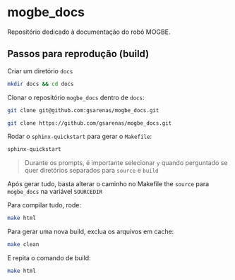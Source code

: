 # mogbe_docs
Repositório dedicado à documentação do robô MOGBE.

## Passos para reprodução (build)

Criar um diretório `docs`

```bash
mkdir docs && cd docs
```

Clonar o repositório `mogbe_docs` dentro de `docs`:

```bash
git clone git@github.com:gsarenas/mogbe_docs.git
```

```bash
git clone https://github.com/gsarenas/mogbe_docs.git
```

Rodar o `sphinx-quickstart` para gerar o `Makefile`:

```bash
sphinx-quickstart
```

> Durante os prompts, é importante selecionar `y` quando perguntado se quer diretórios separados para `source` e `build`

Após gerar tudo, basta alterar o caminho no Makefile the `source` para `mogbe_docs` na variável `SOURCEDIR`

Para compilar tudo, rode:

```bash
make html
```

Para gerar uma nova build, exclua os arquivos em cache:

```bash
make clean
```

E repita o comando de build:

```bash
make html
```

<!--

CHEATSHEET:

```{note} Notes require **no** arguments, so content can start here.
```

```{admonition} Nota adm
This is my note
```

```{admonition} Nota
---
class: note
---
Uma nota
```

```{admonition} Dica tip
---
class: tip
---
Uma dica tip
```

```{admonition} Atenção
---
class: attention
---
Uma atenção
```

```{admonition} Cuidado
---
class: caution
---
Um cuidado
```

```{admonition} Perigo
---
class: danger
---
Um perigo
```

```{admonition} Erro
---
class: error
---
Um erro
```

```{admonition} Dica hint
---
class: hint
---
Uma dica hint
```

```{admonition} Importante
---
class: important
---
Um importante
```

```{admonition} Saiba mais
---
class: seealso
---
Um saiba mais
```

```{admonition} Aviso
---
class: warning
---
Um aviso
```

-->
